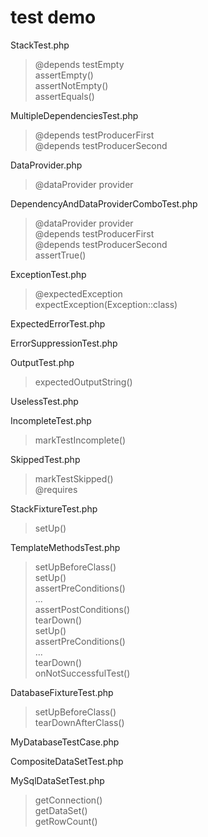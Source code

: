 # test demo

StackTest.php  
> @depends testEmpty  
> assertEmpty()   
> assertNotEmpty()  
> assertEquals()  

MultipleDependenciesTest.php  
> @depends testProducerFirst  
> @depends testProducerSecond  

DataProvider.php  
> @dataProvider provider  

DependencyAndDataProviderComboTest.php  
> @dataProvider provider  
> @depends testProducerFirst  
> @depends testProducerSecond   
> assertTrue()  

ExceptionTest.php  
> @expectedException  
> expectException(Exception::class)  

ExpectedErrorTest.php   

ErrorSuppressionTest.php  

OutputTest.php  
> expectedOutputString()

UselessTest.php  

IncompleteTest.php  
> markTestIncomplete()  

SkippedTest.php  
> markTestSkipped()  
> @requires  

StackFixtureTest.php  
> setUp()  

TemplateMethodsTest.php  
> setUpBeforeClass()  
> setUp()  
> assertPreConditions()  
> ...  
> assertPostConditions()  
> tearDown()  
> setUp()  
> assertPreConditions()  
> ...  
> tearDown()  
> onNotSuccessfulTest()  

DatabaseFixtureTest.php  
> setUpBeforeClass()  
> tearDownAfterClass()  

MyDatabaseTestCase.php  

CompositeDataSetTest.php  

MySqlDataSetTest.php  
> getConnection()  
> getDataSet()  
> getRowCount()  



